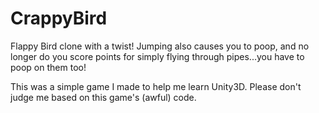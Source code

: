 CrappyBird
==========

Flappy Bird clone with a twist!  Jumping also causes you to poop, and no longer do you score points for simply flying through pipes...you have to poop on them too!

This was a simple game I made to help me learn Unity3D.  Please don't judge me based on this game's (awful) code.
